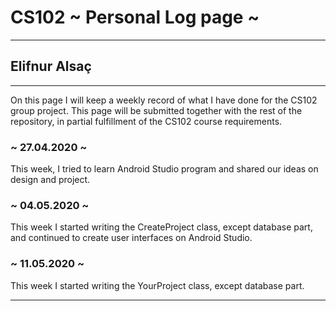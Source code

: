 # CS102 ~ Personal Log page ~
****
## Elifnur Alsaç 
****

On this page I will keep a weekly record of what I have done for the CS102 group project. This page will be submitted together with the rest of the repository, in partial fulfillment of the CS102 course requirements.

### ~ 27.04.2020 ~
This week, I tried to learn Android Studio program and shared our ideas on design and project.

### ~ 04.05.2020 ~
This week I started writing the CreateProject class, except database part, and continued to create user interfaces on Android Studio.

### ~ 11.05.2020 ~
This week I started writing the YourProject class, except database part.


****
